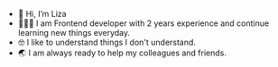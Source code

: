 - 👋 Hi, I’m Liza
- 👩🏻‍💻 I am Frontend developer with 2 years experience and continue learning new things everyday.
- 🤓 I like to understand things I don't understand.
- 🌏 I am always ready to help my colleagues and friends.


<!---
ElizPN/ElizPN is a ✨ special ✨ repository because its `README.md` (this file) appears on your GitHub profile.
You can click the Preview link to take a look at your changes.
--->
